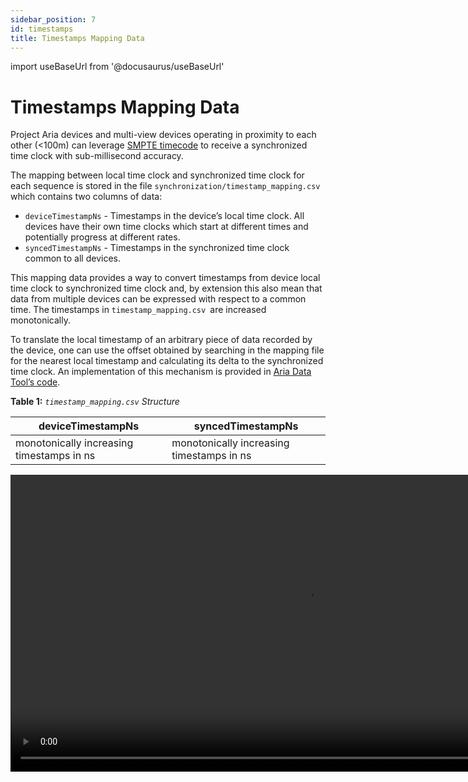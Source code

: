```yaml
---
sidebar_position: 7
id: timestamps
title: Timestamps Mapping Data
---
```

import useBaseUrl from '@docusaurus/useBaseUrl'

# Timestamps Mapping Data

Project Aria devices and multi-view devices operating in proximity to each other (<100m) can leverage [SMPTE timecode](https://en.wikipedia.org/wiki/SMPTE_timecode) to receive a synchronized time clock with sub-millisecond accuracy.

The mapping between local time clock and synchronized time clock for each sequence is stored in the file `synchronization/timestamp_mapping.csv`  which contains two columns of data:

* `deviceTimestampNs` - Timestamps in the device’s local time clock. All devices have their own time clocks which start at different times and potentially progress at different rates.
* `syncedTimestampNs` - Timestamps in the synchronized time clock common to all devices.

This mapping data provides a way to convert timestamps from device local time clock to synchronized time clock and, by extension this also mean that data from multiple devices can be expressed with respect to a common time. The timestamps in `timestamp_mapping.csv `are increased monotonically.

To translate the local timestamp of an arbitrary piece of data recorded by the device, one can use the offset obtained by  searching in the mapping file for the nearest local timestamp and calculating its delta to the synchronized time clock. An implementation of this mechanism is provided in [Aria Data Tool’s code](https://github.com/facebookresearch/Aria_data_tools/blob/main/src/data_provider/utils.cpp#L117).


**Table 1:** *`timestamp_mapping.csv` Structure*

|deviceTimestampNs   |syncedTimestampNs  |
|---   |---   |
|monotonically increasing timestamps in ns    |monotonically increasing timestamps in ns   |


<video width="950" controls>
  <source src={useBaseUrl('video/2wearers_synched.mp4')} type="video/mp4"/>
  Your browser does not support the video tag.
</video>
